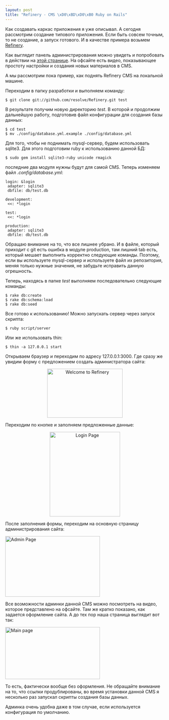 ```yaml
--- 
layout: post
title: "Refinery - CMS \xD0\xBD\xD0\xB0 Ruby on Rails"
---
```

Как создавать каркас приложения я уже описывал. А сегодня рассмотрим создание типового приложения. Если быть совсем точным, то не создание, а запуск готового. И в качестве примера возьмем <a href="http://www.refinerycms.com/">Refinery</a>.

Как выглядит панель администрирования можно увидеть и попробовать в действии на <a href="http://demo.refinerycms.com/admin">этой странице</a>. На офсайте есть видео, показывающее простоту настройки и создания новых материалов в CMS.

А мы рассмотрим пока пример, как поднять Refinery CMS на локальной машине.
<!--more-->
Переходим в папку разработки и выполняем команду:
<pre><code>$ git clone git://github.com/resolve/Refinery.git test</code></pre>

В результате получим новую директорию <em>test</em>. В которой и продолжим дальнейшую работу, подготовив файл конфигурации для создания базы данных:
<pre><code>$ cd test
$ mv ./config/database.yml.example ./config/database.yml</code></pre>

Для того, чтобы не поднимать mysql-сервер, будем использовать sqlite3. Для этого подготовим ruby к использованию данной БД:
<pre><code>$ sudo gem install sqlite3-ruby unicode rmagick</code></pre>

последние два модуля нужны будут для самой CMS. Теперь изменяем файл <em>.config/database.yml</em>:
<pre><code>login: &amp;login
 adapter: sqlite3
 dbfile: db/test.db

development:
 &lt;&lt;: *login

test:
 &lt;&lt;: *login

production:
 adapter: sqlite3
 dbfile: db/test.db</code></pre>

Обращаю внимание на то, что все лишнее убрано. И в файле, который приходит с git есть ошибка в модуле production, там лишний tab есть, который мешает выполнить корректно следующие команды. Поэтому, если вы используете mysql-сервер и используете файл их репозитория, меняя только нужные значения, не забудьте исправить данную огрешность.

Теперь, находясь в папке <em>test</em> выполняем последовательно следующие команды:
<pre><code>$ rake db:create
$ rake db:schema:load
$ rake db:seed</code></pre>

Все готово к использованию! Можно запускать сервер через запуск скрипта:
<pre><code>$ ruby script/server</code></pre>

Или же использовать thin:
<pre><code>$ thin -a 127.0.0.1 start</code></pre>

Открываем браузер и переходим по адресу 127.0.0.1:3000. Где сразу же увидим форму с предложением создать администратора сайта:
<p style="text-align: center;"><a href="http://static.juev.ru/2009/07/2009-07-21-141546_1280x1024_scrot.png"><img class="aligncenter size-full wp-image-451" title="Welcome to Refinery" src="http://static.juev.ru/2009/07/2009-07-21-141546_1280x1024_scrot.png" alt="Welcome to Refinery" width="239" height="155" /></a></p>
<p style="text-align: left;">Переходим по кнопке и заполняем предложенные данные:</p>
<p style="text-align: center;"><a href="http://static.juev.ru/2009/07/2009-07-21-141554_1280x1024_scrot.png"><img class="aligncenter size-full wp-image-452" title="Login Page" src="http://static.juev.ru/2009/07/2009-07-21-141554_1280x1024_scrot.png" alt="Login Page" width="223" height="268" /></a></p>
<p style="text-align: left;">После заполнения формы, переходим на основную страницу администрирования сайта:</p>

<a href="http://static.juev.ru/2009/07/2009-07-21-141606_1280x1024_scrot.png"><img class="aligncenter size-medium wp-image-453" title="Admin Page" src="http://static.juev.ru/2009/07/2009-07-21-141606_1280x1024_scrot-300x192.png" alt="Admin Page" width="300" height="192" /></a>

Все возможности админки данной CMS можно посмотреть на видео, которое представлено на офсайте. Там же кратко показано, как задается оформление сайта. А до тех пор наша страница выглядит вот так:

<a href="http://static.juev.ru/2009/07/2009-07-21-142159_1280x1024_scrot.png"><img class="aligncenter size-medium wp-image-454" title="Main page" src="http://static.juev.ru/2009/07/2009-07-21-142159_1280x1024_scrot-300x165.png" alt="Main page" width="300" height="165" /></a>

То есть, фактически вообще без оформления. Не обращайте внимание на то, что ссылки продублированы, во время установки данной CMS я несколько раз запускал скрипты создания базы данных.

Админка очень удобна даже в том случае, если используется конфигурация по умолчанию.
